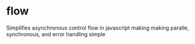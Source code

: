 flow
====

Simplifies asynchronous control flow in javascript making making  paralle, synchronous, and error handling simple